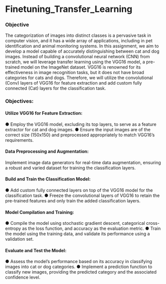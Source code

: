 # Finetuning_Transfer_Learning
### Objective
The categorization of images into distinct classes is a pervasive task in computer vision, and it has a wide array of applications, including in pet identification and animal monitoring systems. In this assignment, we aim to develop a model capable of accurately distinguishing between cat and dog images. Instead of building a convolutional neural network (CNN) from scratch, we will leverage transfer learning using the VGG16 model, a pre-trained model on the ImageNet dataset. VGG16 is renowned for its effectiveness in image recognition tasks, but it does not have broad categories for cats and dogs. Therefore, we will utilize the convolutional (Conv) layers of VGG16 for feature extraction and add custom fully connected (Cat) layers for the classification task.

### Objectives:
#### Utilize VGG16 for Feature Extraction:
● Employ the VGG16 model, excluding its top layers, to serve as a feature
extractor for cat and dog images.
● Ensure the input images are of the correct size (150x150) and preprocessed
appropriately to match VGG16’s requirements.
#### Data Preprocessing and Augmentation:
Implement image data generators for real-time data augmentation, ensuring a
robust and varied dataset for training the classification layers.
#### Build and Train the Classification Model:
● Add custom fully connected layers on top of the VGG16 model for the
classification task.
● Freeze the convolutional layers of VGG16 to retain the pre-trained features
and only train the added classification layers.
#### Model Compilation and Training:
● Compile the model using stochastic gradient descent, categorical
cross-entropy as the loss function, and accuracy as the evaluation metric.
● Train the model using the training data, and validate its performance using
a validation set.
#### Evaluate and Test the Model:
● Assess the model’s performance based on its accuracy in classifying
images into cat or dog categories.
● Implement a prediction function to classify new images, providing the
predicted category and the associated confidence level.
